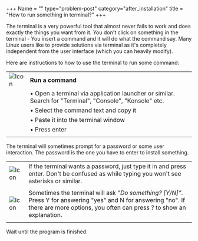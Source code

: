 +++
Name = ""
type="problem-post"
category="after_installation"
title = "How to run something in terminal?"
+++

The terminal is a very powerful tool that almost never fails to work and does exactly the things you want from it. You don't click on something in the terminal - You insert a command and it will do what the command say. Many Linux users like to provide solutions via terminal as it's completely independent from the user interface (which you can heavily modify). 

Here are instructions to how to use the terminal to run some command:

|   |   |
|---|---|
| ![Icon](;baseurl;/img/actions/run.svg) | **Run a command** |
|  | • Open a terminal via application launcher or similar. Search for "Terminal", "Console", "Konsole" etc. |
|  | • Select the command text and copy it |
|  | • Paste it into the terminal window |
|  | • Press enter |
|   |   |

The terminal will sometimes prompt for a password or some user interaction. The password is the one you have to enter to install something.

|   |   |
|---|---|
| ![Icon](;baseurl;/img/actions/information.svg) | If the terminal wants a password, just type it in and press enter. Don't be confused as while typing you won't see asterisks or similar. |
|   |   |
| ![Icon](;baseurl;/img/actions/information.svg) | Sometimes the terminal will ask *"Do something? [Y/N]"*. Press Y for answering "yes" and N for answering "no". If there are more options, you often can press ? to show an explanation. |
|   |   |

Wait until the program is finished.